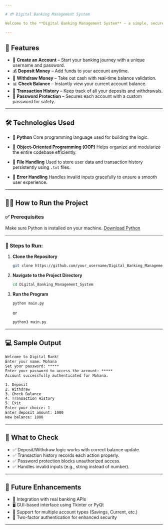 ```yaml
---

# 💳 Digital Banking Management System

Welcome to the **Digital Banking Management System** — a simple, secure, and interactive Python-based project that simulates real-world banking operations like account creation, deposits, withdrawals, and transaction tracking.

---
```


## 🚀 Features

* 🧾 **Create an Account** – Start your banking journey with a unique username and password.
* 💰 **Deposit Money** – Add funds to your account anytime.
* 💸 **Withdraw Money** – Take out cash with real-time balance validation.
* 📊 **Check Balance** – Instantly view your current account balance.
* 📜 **Transaction History** – Keep track of all your deposits and withdrawals.
* 🔐 **Password Protection** – Secures each account with a custom password for safety.

---

## 🛠️ Technologies Used

* 🐍 **Python**
  Core programming language used for building the logic.

* 🧱 **Object-Oriented Programming (OOP)**
  Helps organize and modularize the entire codebase efficiently.

* 📂 **File Handling**
  Used to store user data and transaction history persistently using `.txt` files.

* 📌 **Error Handling**
  Handles invalid inputs gracefully to ensure a smooth user experience.

---

## 🧑‍💻 How to Run the Project

### ✅ Prerequisites

Make sure Python is installed on your machine. [Download Python](https://www.python.org/downloads/)

---

### 🔧 Steps to Run:

1. **Clone the Repository**

   ```bash
   git clone https://github.com/your_username/Digital_Banking_Management_System.git
   ```

2. **Navigate to the Project Directory**

   ```bash
   cd Digital_Banking_Management_System
   ```

3. **Run the Program**

   ```bash
   python main.py
   ```

   or

   ```bash
   python3 main.py
   ```

---

## 💻 Sample Output

```txt
Welcome to Digital Bank!
Enter your name: Mohana
Set your password: *****
Enter your password to access the account: *****
Account successfully authenticated for Mohana.

1. Deposit
2. Withdraw
3. Check Balance
4. Transaction History
5. Exit
Enter your choice: 1
Enter deposit amount: 1000
New balance: 1000
```

---

## 🧪 What to Check

* ✅ Deposit/Withdraw logic works with correct balance update.
* ✅ Transaction history records each action properly.
* ✅ Password protection blocks unauthorized access.
* ✅ Handles invalid inputs (e.g., string instead of number).

---

## 🌱 Future Enhancements

* 🏦 Integration with real banking APIs
* 🖥 GUI-based interface using Tkinter or PyQt
* 💼 Support for multiple account types (Savings, Current, etc.)
* 🔐 Two-factor authentication for enhanced security

  
---
